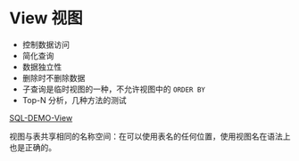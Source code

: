 # View 视图

- 控制数据访问
- 简化查询
- 数据独立性
- 删除时不删除数据
- 子查询是临时视图的一种，不允许视图中的 `ORDER BY`
- Top-N 分析，几种方法的测试

[SQL-DEMO-View](../../sql_demo/dev/ddl/view.sql)

视图与表共享相同的名称空间：在可以使用表名的任何位置，使用视图名在语法上也是正确的。


